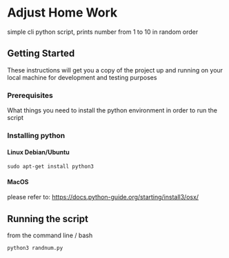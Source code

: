 # Adjust Home Work

simple cli python script, prints number from 1 to 10 in random order

## Getting Started

These instructions will get you a copy of the project up and running on your local machine for development and testing purposes

### Prerequisites

What things you need to install the python environment in order to run the script

### Installing python

#### Linux Debian/Ubuntu

```
sudo apt-get install python3
```
#### 

#### MacOS
please refer to:
https://docs.python-guide.org/starting/install3/osx/


## Running the script
from the command line / bash

```
python3 randnum.py
```